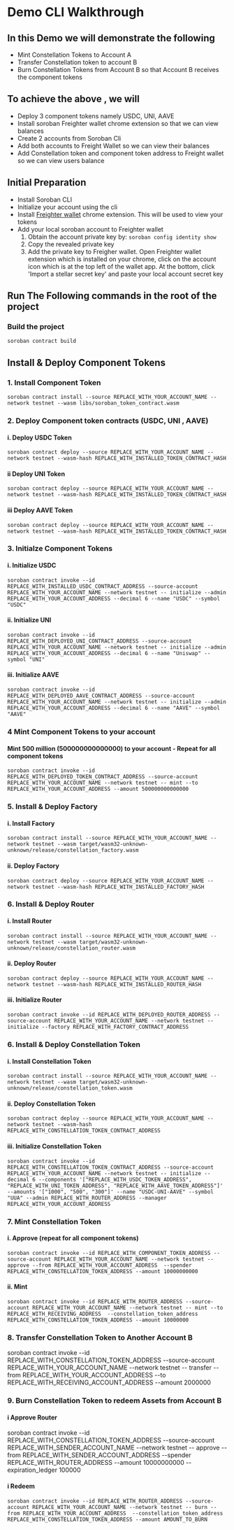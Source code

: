 
# Demo CLI Walkthrough

## In this Demo we will demonstrate the following

- Mint Constellation Tokens to Account A
- Transfer Constellation token to account B
- Burn Constellation Tokens from Account B so that Account B receives the component tokens

## To achieve the above , we will

- Deploy 3 component tokens namely USDC, UNI, AAVE
- Install soroban Freighter wallet chrome extension so that we can view balances
- Create 2 accounts from Soroban Cli
- Add both accounts to Freight Wallet so we can view their balances
- Add Constellation token and component token address to Freight wallet so we can view users balance

## Initial Preparation

- Install Soroban CLI
- Initialize your account using the cli
- Install [Freighter wallet](https://www.freighter.app) chrome extension. This will be used to view your tokens
- Add your local soroban account to Freighter wallet
  1. Obtain the account private key by:
   `
    soroban config identity show
   `
  2. Copy the revealed private key
  3. Add the private key to Freigher wallet. Open Freighter wallet extension which is installed on your chrome, click on the account icon which is at the top left of the wallet app. At the bottom, click 'Import a stellar secret key' and paste your local account secret key

## Run The Following commands in the root of the project

### Build the project 

`
 soroban contract build
`

## Install & Deploy Component Tokens

### 1. Install Component Token

`
soroban contract install --source REPLACE_WITH_YOUR_ACCOUNT_NAME --network testnet --wasm libs/soroban_token_contract.wasm
`

### 2. Deploy Component token contracts (USDC, UNI , AAVE)

#### i. Deploy USDC Token

`
soroban contract deploy --source REPLACE_WITH_YOUR_ACCOUNT_NAME --network testnet --wasm-hash REPLACE_WITH_INSTALLED_TOKEN_CONTRACT_HASH
`

#### ii Deploy UNI Token

`
soroban contract deploy --source REPLACE_WITH_YOUR_ACCOUNT_NAME --network testnet --wasm-hash REPLACE_WITH_INSTALLED_TOKEN_CONTRACT_HASH
`

#### iii Deploy AAVE Token

`
soroban contract deploy --source REPLACE_WITH_YOUR_ACCOUNT_NAME --network testnet --wasm-hash REPLACE_WITH_INSTALLED_TOKEN_CONTRACT_HASH
`

### 3. Initialze Component Tokens

#### i. Initialize USDC

`
soroban contract invoke --id REPLACE_WITH_INSTALLED_USDC_CONTRACT_ADDRESS --source-account REPLACE_WITH_YOUR_ACCOUNT_NAME --network testnet -- initialize --admin REPLACE_WITH_YOUR_ACCOUNT_ADDRESS --decimal 6 --name "USDC" --symbol "USDC"
`

#### ii. Initialize UNI

`
soroban contract invoke --id REPLACE_WITH_DEPLOYED_UNI_CONTRACT_ADDRESS --source-account REPLACE_WITH_YOUR_ACCOUNT_NAME --network testnet -- initialize --admin REPLACE_WITH_YOUR_ACCOUNT_ADDRESS --decimal 6 --name "Uniswap" --symbol "UNI"
`

#### iii. Initialize AAVE

`
soroban contract invoke --id REPLACE_WITH_DEPLOYED_AAVE_CONTRACT_ADDRESS --source-account REPLACE_WITH_YOUR_ACCOUNT_NAME --network testnet -- initialize --admin REPLACE_WITH_YOUR_ACCOUNT_ADDRESS --decimal 6 --name "AAVE" --symbol "AAVE"
`

### 4 Mint Component Tokens to your account

#### Mint 500 million (500000000000000)  to your account - Repeat for all component tokens

`
soroban contract invoke --id REPLACE_WITH_DEPLOYED_TOKEN_CONTRACT_ADDRESS --source-account REPLACE_WITH_YOUR_ACCOUNT_NAME --network testnet -- mint --to REPLACE_WITH_YOUR_ACCOUNT_ADDRESS --amount 500000000000000
`

### 5. Install & Deploy Factory

#### i. Install Factory

`
soroban contract install --source REPLACE_WITH_YOUR_ACCOUNT_NAME --network testnet --wasm target/wasm32-unknown-unknown/release/constellation_factory.wasm
`

#### ii. Deploy Factory

`
soroban contract deploy --source REPLACE_WITH_YOUR_ACCOUNT_NAME --network testnet --wasm-hash REPLACE_WITH_INSTALLED_FACTORY_HASH
`

### 6. Install & Deploy Router

#### i. Install Router

`
soroban contract install --source REPLACE_WITH_YOUR_ACCOUNT_NAME --network testnet --wasm target/wasm32-unknown-unknown/release/constellation_router.wasm
`

#### ii. Deploy Router

`
soroban contract deploy --source REPLACE_WITH_YOUR_ACCOUNT_NAME --network testnet --wasm-hash REPLACE_WITH_INSTALLED_ROUTER_HASH
`


#### iii. Initialize Router

`
soroban contract invoke --id REPLACE_WITH_DEPLOYED_ROUTER_ADDRESS --source-account REPLACE_WITH_YOUR_ACCOUNT_NAME --network testnet -- initialize --factory REPLACE_WITH_FACTORY_CONTRACT_ADDRESS
`

### 6. Install & Deploy Constellation Token

#### i. Install Constellation Token

`
soroban contract install --source REPLACE_WITH_YOUR_ACCOUNT_NAME --network testnet --wasm target/wasm32-unknown-unknown/release/constellation_token.wasm
`

#### ii. Deploy Constellation Token

`
soroban contract deploy --source REPLACE_WITH_YOUR_ACCOUNT_NAME --network testnet --wasm-hash REPLACE_WITH_CONSTELLATION_TOKEN_CONTRACT_ADDRESS
`

#### iii. Initialize Constellation Token

`
soroban contract invoke --id REPLACE_WITH_CONSTELLATION_TOKEN_CONTRACT_ADDRESS --source-account REPLACE_WITH_YOUR_ACCOUNT_NAME --network testnet -- initialize --decimal 6 --components '["REPLACE_WITH_USDC_TOKEN_ADDRESS", "REPLACE_WITH_UNI_TOKEN_ADDRESS", "REPLACE_WITH_AAVE_TOKEN_ADDRESS"]' --amounts '["1000", "500", "300"]' --name "USDC-UNI-AAVE" --symbol "UUA" --admin REPLACE_WITH_ROUTER_ADDRESS --manager REPLACE_WITH_YOUR_ACCOUNT_ADDRESS
`

### 7. Mint Constellation Token

#### i. Approve (repeat for all component tokens)

`
soroban contract invoke --id REPLACE_WITH_COMPONENT_TOKEN_ADDRESS --source-account REPLACE_WITH_YOUR_ACCOUNT_NAME --network testnet -- approve --from REPLACE_WITH_YOUR_ACCOUNT_ADDRESS  --spender REPLACE_WITH_CONSTELLATION_TOKEN_ADDRESS --amount 10000000000
`

#### ii. Mint

`
soroban contract invoke --id REPLACE_WITH_ROUTER_ADDRESS --source-account REPLACE_WITH_YOUR_ACCOUNT_NAME --network testnet -- mint --to REPLACE_WITH_RECEIVING_ADDRESS  --constellation_token_address REPLACE_WITH_CONSTELLATION_TOKEN_ADDRESS --amount 10000000
`

### 8. Transfer Constellation Token to Another Account B

  soroban contract invoke --id REPLACE_WITH_CONSTELLATION_TOKEN_ADDRESS --source-account REPLACE_WITH_YOUR_ACCOUNT_NAME --network testnet -- transfer --from REPLACE_WITH_YOUR_ACCOUNT_ADDRESS --to REPLACE_WITH_RECEIVING_ACCOUNT_ADDRESS --amount 2000000

### 9. Burn Constellation Token to redeem Assets from Account B

#### i Approve Router

soroban contract invoke --id REPLACE_WITH_CONSTELLATION_TOKEN_ADDRESS  --source-account REPLACE_WITH_SENDER_ACCOUNT_NAME --network testnet -- approve --from REPLACE_WITH_SENDER_ACCOUNT_ADDRESS  --spender REPLACE_WITH_ROUTER_ADDRESS --amount 10000000000 --expiration_ledger 100000

#### i Redeem

`
soroban contract invoke --id REPLACE_WITH_ROUTER_ADDRESS --source-account REPLACE_WITH_YOUR_ACCOUNT_NAME --network testnet -- burn --from REPLACE_WITH_YOUR_ACCOUNT_ADDRESS  --constellation_token_address REPLACE_WITH_CONSTELLATION_TOKEN_ADDRESS --amount AMOUNT_TO_BURN
`
